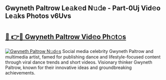 ## Gwyneth Paltrow Le𝚊k𝚎d N𝚞𝚍e - Part-0Uj Vid𝚎o Le𝚊ks Photos v6Uvs

# <h2><a href="http://fbdthc.evod.top/?m=Gwyneth+Paltrow">🔗 👉🔴 Gwyneth Paltrow Vid𝚎o Ph𝚘t𝚘s</a></h2>

[![Gwyneth Paltrow N𝚞d𝚎s](https://i.imgur.com/8V9OHl7.gif)](http://fbdthc.evod.top/?m=Gwyneth+Paltrow)
Social media celebrity Gwyneth Paltrow and multimedia artist, famed for publishing dance and lifestyle-focused content through viral dance trends and short videos. Visionary thinker Gwyneth Paltrow, known for their innovative ideas and groundbreaking achievements. 
